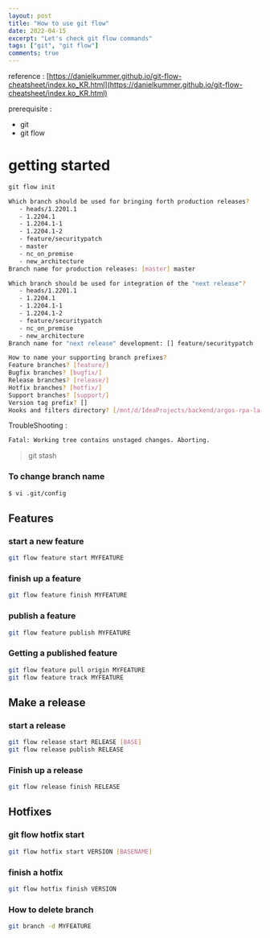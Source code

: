 ```yaml
---
layout: post
title: "How to use git flow"
date: 2022-04-15
excerpt: "Let's check git flow commands"
tags: ["git", "git flow"]
comments: true
---
```



reference : [https://danielkummer.github.io/git-flow-cheatsheet/index.ko_KR.html](https://danielkummer.github.io/git-flow-cheatsheet/index.ko_KR.html)

prerequisite : 

- git
- git flow

# getting started

```jsx
git flow init
```

```bash
Which branch should be used for bringing forth production releases?
   - heads/1.2201.1
   - 1.2204.1
   - 1.2204.1-1
   - 1.2204.1-2
   - feature/securitypatch
   - master
   - nc_on_premise
   - new_architecture
Branch name for production releases: [master] master

Which branch should be used for integration of the "next release"?
   - heads/1.2201.1
   - 1.2204.1
   - 1.2204.1-1
   - 1.2204.1-2
   - feature/securitypatch
   - nc_on_premise
   - new_architecture
Branch name for "next release" development: [] feature/securitypatch

How to name your supporting branch prefixes?
Feature branches? [feature/] 
Bugfix branches? [bugfix/] 
Release branches? [release/] 
Hotfix branches? [hotfix/] 
Support branches? [support/] 
Version tag prefix? []
Hooks and filters directory? [/mnt/d/IdeaProjects/backend/argos-rpa-la-report-api/.git/hooks]
```

TroubleShooting : 

```bash
Fatal: Working tree contains unstaged changes. Aborting.
```

> git stash 

### To change branch name

```bash
$ vi .git/config
```

## Features

### start a new feature

```bash
git flow feature start MYFEATURE
```

### finish up a feature

```bash
git flow feature finish MYFEATURE
```

### publish a feature

```bash
git flow feature publish MYFEATURE
```

### Getting a published feature

```bash
git flow feature pull origin MYFEATURE
git flow feature track MYFEATURE
```

## Make a release

### start a release

```bash
git flow release start RELEASE [BASE]
git flow release publish RELEASE
```

### Finish up a release

```bash
git flow release finish RELEASE
```

## Hotfixes

### git flow hotfix start

```bash
git flow hotfix start VERSION [BASENAME]
```

### finish a hotfix

```bash
git flow hotfix finish VERSION
```

### 

### How to delete branch

```bash
git branch -d MYFEATURE
```